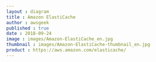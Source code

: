 ```yaml
---
layout : diagram
title : Amazon ElastiCache
author : awsgeek
published : true
date : 2018-09-24
image : images/Amazon-ElastiCache_en.jpg
thumbnail : images/Amazon-ElastiCache-thumbnail_en.jpg
product : https://aws.amazon.com/elasticache/
---
```

